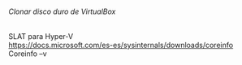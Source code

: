 
###### Clonar disco duro de VirtualBox

SLAT para Hyper-V  
https://docs.microsoft.com/es-es/sysinternals/downloads/coreinfo  
Coreinfo –v  
